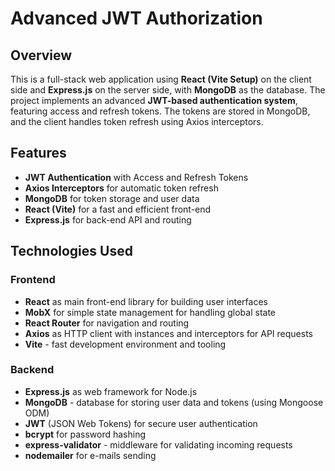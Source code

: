 # Advanced JWT Authorization

## Overview

This is a full-stack web application using **React (Vite Setup)** on the client side and **Express.js** on the server side, with **MongoDB** as the database. The project implements an advanced **JWT-based authentication system**, featuring access and refresh tokens. The tokens are stored in MongoDB, and the client handles token refresh using Axios interceptors.

## Features

- **JWT Authentication** with Access and Refresh Tokens
- **Axios Interceptors** for automatic token refresh
- **MongoDB** for token storage and user data
- **React (Vite)** for a fast and efficient front-end
- **Express.js** for back-end API and routing

## Technologies Used

### Frontend

- **React** as main front-end library for building user interfaces
- **MobX** for simple state management for handling global state
- **React Router** for navigation and routing
- **Axios** as HTTP client with instances and interceptors for API requests
- **Vite** - fast development environment and tooling

### Backend

- **Express.js** as web framework for Node.js
- **MongoDB** - database for storing user data and tokens (using Mongoose ODM)
- **JWT** (JSON Web Tokens) for secure user authentication
- **bcrypt** for password hashing
- **express-validator** - middleware for validating incoming requests
- **nodemailer** for e-mails sending
